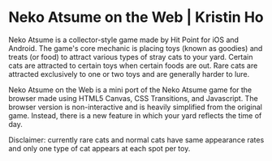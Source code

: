 # Neko Atsume on the Web | Kristin Ho

Neko Atsume is a collector-style game made by Hit Point for iOS and Android. The game's core mechanic is placing toys (known as goodies) and treats (or food) to attract various types of stray cats to your yard. Certain cats are attracted to certain toys when certain foods are out. Rare cats are attracted exclusively to one or two toys and are generally harder to lure.



Neko Atsume on the Web is a mini port of the Neko Atsume game for the browser made using HTML5 Canvas, CSS Transitions, and Javascript. The browser version is non-interactive and is heavily simplified from the original game. Instead, there is a new feature in which your yard reflects the time of day.



Disclaimer: currently rare cats and normal cats have same appearance rates and only one type of cat appears at each spot per toy.